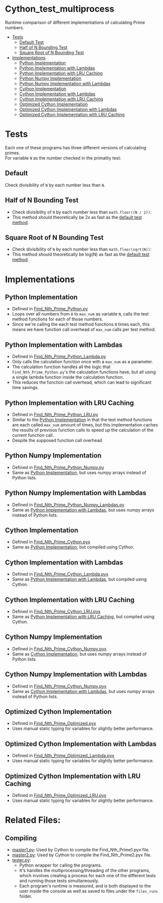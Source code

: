 # Cython_test_multiprocess
  Runtime comparison of different implementations of calculating Prime numbers.

- [Tests](#tests)
  - [Default Test](#default-test)
  - [Half of N Bounding Test](#half-of-n-bounding-test)
  - [Square Root of N Bounding Test](#square-root-of-n-bounding-test)
- [Implementations](#implementations)
  - [Python Implementation](#python-implementation)
  - [Python Implementation with Lambdas](#python-implementation-with-lambdas)
  - [Python Implementation with LRU Caching](#python-implementation-with-lru-caching)
  - [Python Numpy Implementation](#python-numpy-implementation)
  - [Python Numpy Implementation with Lambdas](#python-numpy-implementation-with-lambdas)
  - [Cython Implementation](#cython-implementation)
  - [Cython Implementation with Lambdas](#cython-implementation-with-lambdas)
  - [Cython Implementation with LRU Caching](#cython-implementation-with-lru-caching)
  - [Optimized Cython Implementation](#optimized-cython-implementation)
  - [Optimized Cython Implementation with Lambdas](#optimized-cython-implementation-with-lambdas)
  - [Optimized Cython Implementation with LRU Caching](#optimized-cython-implementation-with-lru-caching)

# Tests
  Each one of these programs has three different versions of calculating primes.<br>
  For variable `N` as the number checked in the primality test:

## Default
  Check divisibility of `N` by each number less than `N`.

## Half of N Bounding Test
  * Check divisibility of `N` by each number less than `math.floor((N / 2))`:
  * This method should theoretically be 2x as fast as the
  [default test method](#default).

## Square Root of N Bounding Test
  * Check divisibility of `N` by each number less than `math.floor(sqrt(N))`:
  * This method should theoretically be log(N) as fast as the
  [default test method](#default).

# Implementations
## Python Implementation
  * Defined in [Find_Nth_Prime_Python.py](Find_Nth_Prime_Python.py)
  * Loops over all numbers from `0` to `max_num` as variable `N`, calls
  the test method functions for each of those numbers.
  * Since we're calling the each test method functions `N` times each, this means
  we have function call overhead of `max_num` calls per test method.

## Python Implementation with Lambdas
  * Defined in [Find_Nth_Prime_Python_Lambda.py](Find_Nth_Prime_Python_Lambda.py)
  * Only calls the calculation function once with a `max_num` as a parameter.
  * The calculation function handles all the logic that `Find_Nth_Prime_Python.py`'s the calculation functions have, but all using a single lambda function inside the calculation function.
  * This reduces the function call overhead, which can lead to significant time
  savings.

## Python Implementation with LRU Caching
  * Defined in [Find_Nth_Prime_Python_LRU.py](Find_Nth_Prime_Python_LRU.py)
  * Similar to the [Python Implementation](#python-implementation) in that the
  test method functions are each called `max_num` amount of times, but this
  implementation caches the results of previous function calls to speed up the
  calculation of the current function call.
  * Despite the supposed function call overhead

## Python Numpy Implementation
  * Defined in [Find_Nth_Prime_Python_Numpy.py](Find_Nth_Prime_Python_Numpy.py)
  * Same as [Python Implementation](#python-implementation), but uses numpy
  arrays instead of Python lists.

## Python Numpy Implementation with Lambdas
* Defined in [Find_Nth_Prime_Python_Numpy_Lambdas.py](Find_Nth_Prime_Python_Numpy_Lambdas.py)
* Same as [Python Implementation with Lambdas](#python-implementation-with-lambdas),
but uses numpy arrays instead of Python lists.

## Cython Implementation
  * Defined in [Find_Nth_Prime_Cython.pyx](Find_Nth_Prime_Cython.pyx)
  * Same as [Python Implementation](#python-implementation), but compiled
  using Cython.

## Cython Implementation with Lambdas
  * Defined in [Find_Nth_Prime_Cython_Lambda.pyx](Find_Nth_Prime_Cython_Lambda.pyx)
  * Same as [Python Implementation with Lambdas](#python-implementation-with-lambdas), but compiled using Cython.

## Cython Implementation with LRU Caching
  * Defined in [Find_Nth_Prime_Cython_LRU.pyx](Find_Nth_Prime_Cython_LRU.pyx)
  * Same as [Python Implementation with LRU Caching](#python-implementation-with-lru-caching), but compiled using Cython.

## Cython Numpy Implementation
  * Defined in [Find_Nth_Prime_Cython_Numpy.pyx](Find_Nth_Prime_Cython_Numpy.pyx)
  * Same as [Cython Implementation](#cython-implementation), but uses numpy
  arrays instead of Python lists.

## Cython Numpy Implementation with Lambdas
  * Defined in [Find_Nth_Prime_Cython_Numpy.pyx](Find_Nth_Prime_Cython_Numpy.pyx)
  * Same as [Cython Implementation with Lambdas](#cython-implementation-with-lambdas),
  but uses numpy arrays instead of Python lists.

## Optimized Cython Implementation
  * Defined in [Find_Nth_Prime_Optimized.pyx](Find_Nth_Prime_Optimized.pyx)
  * Uses manual static typing for variables for slightly better performance.

## Optimized Cython Implementation with Lambdas
  * Defined in [Find_Nth_Prime_Optimized_Lambda.pyx](Find_Nth_Prime_Optimized_Lambda.pyx)
  * Uses manual static typing for variables for slightly better performance.

## Optimized Cython Implementation with LRU Caching
  * Defined in [Find_Nth_Prime_Optimized_LRU.pyx](Find_Nth_Prime_Optimized_LRU.pyx)
  * Uses manual static typing for variables for slightly better performance.

# Related Files:
## Compiling
  * [master1.py](master1.py): Used by Cython to compile the Find_Nth_Prime1.pyx file.
  * [master2.py](master2.py): Used by Cython to compile the Find_Nth_Prime2.pyx file.
  * [tester.py](tester.py):<br>
    * Python wrapper for calling the programs.
    * It's handles the multiprocessing/threading of the other programs,
    which involves creating a process for each one of the different tests
    and running those tests simultaneously.
    * Each program's runtime is measured, and is both displayed to the user
    inside the console as well as saved to files under the `files_runs` folder.
